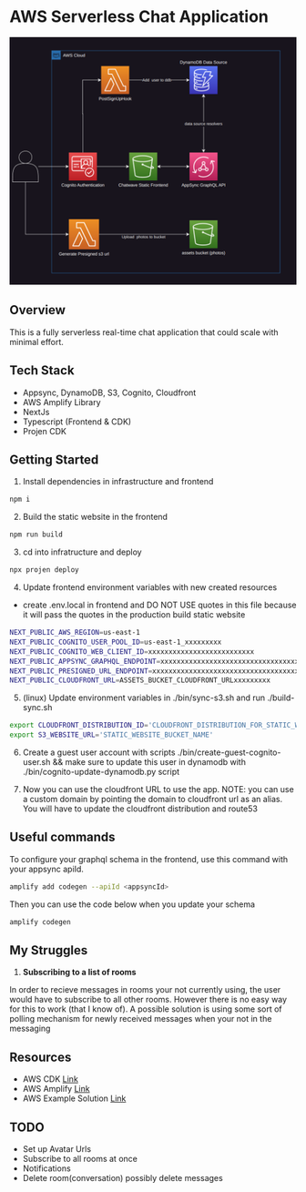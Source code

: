 # AWS Serverless Chat Application

![Infrastructure](./images/chatwave-infrastructure.png)

## Overview

This is a fully serverless real-time chat application that could scale with minimal effort.

## Tech Stack

- Appsync, DynamoDB, S3, Cognito, Cloudfront
- AWS Amplify Library
- NextJs
- Typescript (Frontend & CDK)
- Projen CDK

## Getting Started

1. Install dependencies in infrastructure and frontend

```bash
npm i
```

2. Build the static website in the frontend

```bash
npm run build
```

3. cd into infratructure and deploy

```bash
npx projen deploy
```

4. Update frontend environment variables with new created resources

- create .env.local in frontend and DO NOT USE quotes in this file because it will pass the quotes in the production build static website

```bash
NEXT_PUBLIC_AWS_REGION=us-east-1
NEXT_PUBLIC_COGNITO_USER_POOL_ID=us-east-1_xxxxxxxxx
NEXT_PUBLIC_COGNITO_WEB_CLIENT_ID=xxxxxxxxxxxxxxxxxxxxxxxxxx
NEXT_PUBLIC_APPSYNC_GRAPHQL_ENDPOINT=xxxxxxxxxxxxxxxxxxxxxxxxxxxxxxxxxxxxxxxxxxxxxxxxxxxxxxxxxxxxxxxxxxxxxxxxxxxxxx
NEXT_PUBLIC_PRESIGNED_URL_ENDPOINT=xxxxxxxxxxxxxxxxxxxxxxxxxxxxxxxxxxxxxxxxxxxxxxxxxxxxxxxxxxx
NEXT_PUBLIC_CLOUDFRONT_URL=ASSETS_BUCKET_CLOUDFRONT_URLxxxxxxxxx
```

5. (linux) Update environment variables in ./bin/sync-s3.sh and run ./build-sync.sh

```bash
export CLOUDFRONT_DISTRIBUTION_ID='CLOUDFRONT_DISTRIBUTION_FOR_STATIC_WEBSITE'
export S3_WEBSITE_URL='STATIC_WEBSITE_BUCKET_NAME'
```

6. Create a guest user account with scripts ./bin/create-guest-cognito-user.sh && make sure to update this user in dynamodb with ./bin/cognito-update-dynamodb.py script

7. Now you can use the cloudfront URL to use the app. NOTE: you can use a custom domain by pointing the domain to cloudfront url as an alias. You will have to update the cloudfront distribution and route53

## Useful commands

To configure your graphql schema in the frontend, use this command with your appsync apiId.

```bash
amplify add codegen --apiId <appsyncId>
```

Then you can use the code below when you update your schema

```bash
amplify codegen
```

## My Struggles

1. **Subscribing to a list of rooms**

In order to recieve messages in rooms your not currently using, the user would have to subscribe to all other rooms. However there is no easy way for this to work (that I know of). A possible solution is using some sort of polling mechanism for newly received messages when your not in the messaging

## Resources

- AWS CDK [Link](https://docs.aws.amazon.com/cdk/api/v2/docs/aws-cdk-lib.aws_appsync-readme.html)
- AWS Amplify [Link](https://docs.amplify.aws/lib/graphqlapi/getting-started/q/platform/js/)
- AWS Example Solution [Link](https://github.com/aws-samples/amplify-nextjs-chat-app)

## TODO

- Set up Avatar Urls
- Subscribe to all rooms at once
- Notifications
- Delete room(conversation) possibly delete messages
